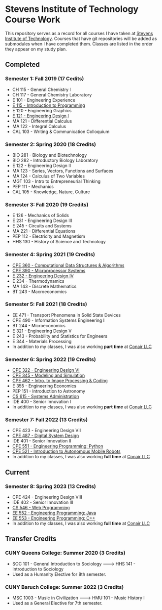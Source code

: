 # Stevens Institute of Technology Course Work
This repository serves as a record for all courses I have taken at [Stevens Institute of Technology](https://stevens.edu). Courses that have git repositories will be added as submodules when I have completed them. Classes are listed in the order they appear on my study plan.

## Completed

### Semester 1: Fall 2019 (17 Cedits)
- CH 115 - General Chemistry I
- CH 117 - General Chemistry Laboratory
- E 101 - Engineering Experience
- [E 115 - Introduction to Programming](https://github.com/MAPReiff/E115-2019F)
- E 120 - Engineering Graphics
- [E 121 - Engineering Design I](https://github.com/MAPReiff/E121-2019F)
- MA 121 - Differential Calculus
- MA 122 - Integral Calculus
- CAL 103 - Writing & Communication Colloquium

### Semester 2: Spring 2020 (18 Credits)
- BIO 281 - Biology and Biotechnology
- BIO 282 - Introductory Biology Laboratory
- E 122 - Engineering Design II
- MA 123 - Series, Vectors, Functions and Surfaces
- MA 124 - Calculus of Two Variables
- MGT 103 - Intro to Entrepreneurial Thinking
- PEP 111 - Mechanics
- CAL 105 - Knowledge, Nature, Culture

### Semester 3: Fall 2020 (19 Credits)
- E 126 - Mechanics of Solids
- E 231 - Engineering Design III
- E 245 - Circuits and Systems
- MA 221 - Differential Equations
- PEP 112 - Electricity and Magnetism
- HHS 130 - History of Science and Technology

### Semester 4: Spring 2021 (19 Credits)
- [CPE 360 - Computational Data Structures & Algorithms](https://github.com/MAPReiff/CPE360-2021S)
- [CPE 390 - Microprocessor Systems](https://github.com/MAPReiff/CPE390-2021S)
- [E 232 - Engineering Design IV](https://github.com/MAPReiff/E232-2021S)
- E 234 - Thermodynamics
- MA 143 - Discrete Mathematics
- BT 243 - Macroeconomics

### Semester 5: Fall 2021 (18 Credits)
- EE 471 - Transport Phenomena in Solid State Devices
- CPE 490 - Information Systems Engineering I
- BT 244 - Microeconomics
- E 321 - Engineering Design V
- E 243 - Probability and Statistics for Engineers
- E 344 - Materials Processing
- In addition to my classes, I was also working **part time** at [Conair LLC](https://conair.com)

### Semester 6: Spring 2022 (19 Credits)
- [CPE 322 - Engineering Design VI](https://github.com/MAPReiff/CPE322-2022S)
- [CPE 345 - Modeling and Simulation](https://github.com/MAPReiff/CPE345-2022S)
- [CPE 462 - Intro. to Image Processing & Coding](https://github.com/MAPReiff/CPE462-2022S)
- E 355 - Engineering Economics
- PEP 151 - Introduction to Astronomy
- [CS 615 - Systems Administration](https://github.com/MAPReiff/CS615-2022S)
- IDE 400 - Senior Innovation I
- In addition to my classes, I was also working **part time** at [Conair LLC](https://conair.com)

### Semester 7: Fall 2022 (13 Credits)
- CPE 423 - Engineering Design VII
- [CPE 487 - Digital System Design](https://github.com/MAPReiff/CPE487-2022F)
- IDE 401 - Senior Innovation II
- [CPE 551 - Engineering Programming: Python](https://github.com/MAPReiff/CPE551-2022F)
- [CPE 521 - Introduction to Autonomous Mobile Robots](https://github.com/MAPReiff/CPE521-2022F)
- In addition to my classes, I was also working **full time** at [Conair LLC](https://conair.com)

## Current

### Semester 8: Spring 2023 (13 Credits)
- CPE 424 - Engineering Design VIII
- IDE 402 - Senior Innovation III
- [CS 546 - Web Programming](https://github.com/MAPReiff/CS546-2023S)
- [EE 552 - Engineering Programming: Java](https://github.com/MAPReiff/EE552-2023S)
- [EE 553 - Engineering Programming: C++](https://github.com/MAPReiff/EE553-2023S)
- In addition to my classes, I was also working **full time** at [Conair LLC](https://conair.com)

## Transfer Credits

### CUNY Queens College: Summer 2020 (3 Credits)
- SOC 101 - General Introduction to Sociology ---> HHS 141 - Introduction to Sociology
- Used as a Humanity Elective for 8th semester.

### CUNY Baruch College: Summer 2022 (3 Credits)
- MSC 1003 - Music in Civilization ---> HMU 101 - Music History I
- Used as a General Elective for 7th semester.
